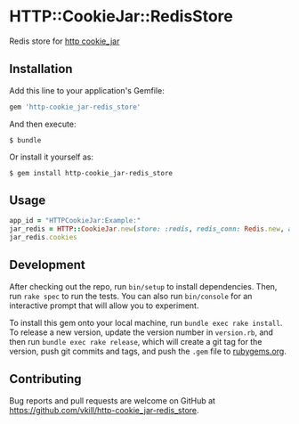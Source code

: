# HTTP::CookieJar::RedisStore

Redis store for [http cookie_jar](https://github.com/sparklemotion/http-cookie)

## Installation

Add this line to your application's Gemfile:

```ruby
gem 'http-cookie_jar-redis_store'
```

And then execute:

    $ bundle

Or install it yourself as:

    $ gem install http-cookie_jar-redis_store

## Usage

```ruby
app_id = "HTTPCookieJar:Example:"
jar_redis = HTTP::CookieJar.new(store: :redis, redis_conn: Redis.new, app_id: app_id)
jar_redis.cookies
```

## Development

After checking out the repo, run `bin/setup` to install dependencies. Then, run `rake spec` to run the tests. You can also run `bin/console` for an interactive prompt that will allow you to experiment.

To install this gem onto your local machine, run `bundle exec rake install`. To release a new version, update the version number in `version.rb`, and then run `bundle exec rake release`, which will create a git tag for the version, push git commits and tags, and push the `.gem` file to [rubygems.org](https://rubygems.org).

## Contributing

Bug reports and pull requests are welcome on GitHub at https://github.com/vkill/http-cookie_jar-redis_store.
